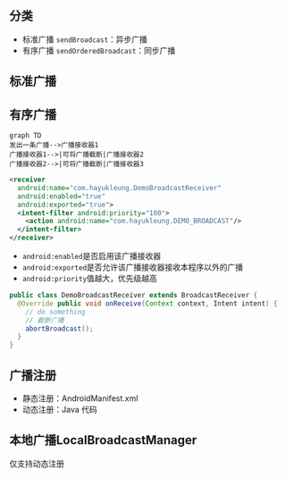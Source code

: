 ## 分类
- 标准广播 `sendBroadcast`：异步广播
- 有序广播 `sendOrderedBroadcast`：同步广播


## 标准广播


## 有序广播
```
graph TD
发出一条广播-->广播接收器1
广播接收器1-->|可将广播截断|广播接收器2
广播接收器2-->|可将广播截断|广播接收器3
```

```xml
<receiver
  android:name="com.hayukleung.DemoBroadcastReceiver"
  android:enabled="true"
  android:exported="true">
  <intent-filter android:priority="100">
    <action android:name="com.hayukleung.DEMO_BROADCAST"/>
  </intent-filter>
</receiver>
```
- `android:enabled`是否启用该广播接收器
- `android:exported`是否允许该广播接收器接收本程序以外的广播
- `android:priority`值越大，优先级越高

```java
public class DemoBroadcastReceiver extends BroadcastReceiver {
  @Override public void onReceive(Context context, Intent intent) {
    // do something
    // 截断广播
    abortBroadcast();
  }
}
```

## 广播注册
- 静态注册：AndroidManifest.xml
- 动态注册：Java 代码

## 本地广播LocalBroadcastManager
仅支持动态注册